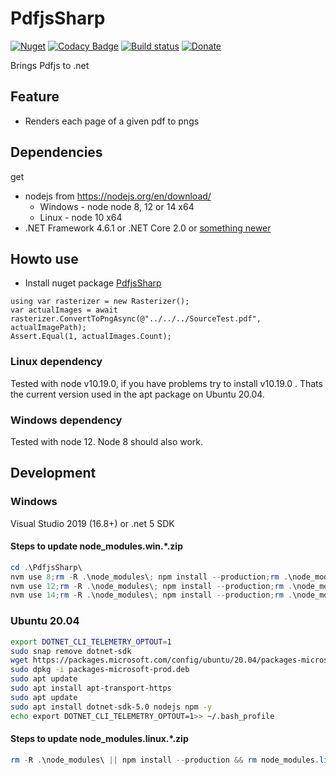 # PdfjsSharp

[![Nuget](https://img.shields.io/nuget/v/PdfjsSharp.svg)](https://www.nuget.org/packages/PdfjsSharp/) [![Codacy Badge](https://app.codacy.com/project/badge/Grade/c417a8e923da45ed90c302c4a23528ea)](https://www.codacy.com/gh/Codeuctivity/PdfjsSharp?utm_source=github.com&utm_medium=referral&utm_content=Codeuctivity/PdfjsSharp&utm_campaign=Badge_Grade) [![Build status](https://ci.appveyor.com/api/projects/status/f5f4mvh98eqkjanp/branch/main?svg=true)](https://ci.appveyor.com/project/stesee/pdfjssharp/branch/main)
 [![Donate](https://img.shields.io/static/v1?label=Paypal&message=Donate&color=informational)](https://www.paypal.com/donate?hosted_button_id=7M7UFMMRTS7UE)

Brings Pdfjs to .net

## Feature

- Renders each page of a given pdf to pngs

## Dependencies

get

- nodejs from <https://nodejs.org/en/download/>
  - Windows - node node 8, 12 or 14 x64
  - Linux - node 10 x64
- .NET Framework 4.6.1 or .NET Core 2.0 or [something newer](https://github.com/dotnet/standard/blob/master/docs/versions/netstandard2.0.md)

## Howto use

- Install nuget package [PdfjsSharp](https://www.nuget.org/packages/PdfjsSharp/)

```Csharp
using var rasterizer = new Rasterizer();
var actualImages = await rasterizer.ConvertToPngAsync(@"../../../SourceTest.pdf", actualImagePath);
Assert.Equal(1, actualImages.Count);
```

### Linux dependency

Tested with node v10.19.0, if you have problems try to install v10.19.0 . Thats the current version used in the apt package on Ubuntu 20.04.

### Windows dependency

Tested with node 12. Node 8 should also work.

## Development

### Windows

Visual Studio 2019 (16.8+) or .net 5 SDK

#### Steps to update node_modules.win.\*.zip

```Powershell
cd .\PdfjsSharp\
nvm use 8;rm -R .\node_modules\; npm install --production;rm .\node_modules.win.node8.zip;Compress-Archive -LiteralPath .\node_modules\ -DestinationPath .\node_modules.win.node8.zip
nvm use 12;rm -R .\node_modules\; npm install --production;rm .\node_modules.win.node12.zip;Compress-Archive -LiteralPath .\node_modules\ -DestinationPath .\node_modules.win.node12.zip
nvm use 14;rm -R .\node_modules\; npm install --production;rm .\node_modules.win.node14.zip;Compress-Archive -LiteralPath .\node_modules\ -DestinationPath .\node_modules.win.node14.zip
```

### Ubuntu 20.04

```bash
export DOTNET_CLI_TELEMETRY_OPTOUT=1
sudo snap remove dotnet-sdk
wget https://packages.microsoft.com/config/ubuntu/20.04/packages-microsoft-prod.deb -O packages-microsoft-prod.deb
sudo dpkg -i packages-microsoft-prod.deb
sudo apt update
sudo apt install apt-transport-https
sudo apt update
sudo apt install dotnet-sdk-5.0 nodejs npm -y
echo export DOTNET_CLI_TELEMETRY_OPTOUT=1>> ~/.bash_profile
```

#### Steps to update node_modules.linux.\*.zip

```Powershell
rm -R .\node_modules\ || npm install --production && rm node_modules.linux.zip && zip -r node_modules.linux.zip node_modules
```
